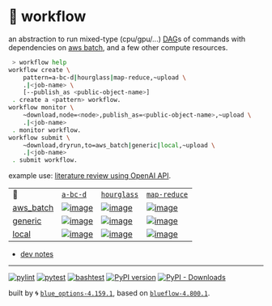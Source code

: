 # 📜 workflow

an abstraction to run mixed-type (cpu/gpu/...) [DAG](https://networkx.org/documentation/stable/reference/classes/digraph.html)s of commands with dependencies on [aws batch](https://aws.amazon.com/batch/), and a few other compute resources.

```bash
 > workflow help
workflow create \
	pattern=a-bc-d|hourglass|map-reduce,~upload \
	.|<job-name> \
	[--publish_as <public-object-name>]
 . create a <pattern> workflow.
workflow monitor \
	~download,node=<node>,publish_as=<public-object-name>,~upload \
	.|<job-name>
 . monitor workflow.
workflow submit \
	~download,dryrun,to=aws_batch|generic|local,~upload \
	.|<job-name>
 . submit workflow.
```

example use: [literature review using OpenAI API](https://github.com/kamangir/openai-commands/tree/main/openai_commands/literature_review).

|   |   |   |   |
| --- | --- | --- | --- |
| 📜 | [`a-bc-d`](./patterns/a-bc-d.dot) | [`hourglass`](./patterns/hourglass.dot) | [`map-reduce`](./patterns/map-reduce.dot) |
| [aws_batch](./runners/aws_batch.py) | [![image](https://kamangir-public.s3.ca-central-1.amazonaws.com/aws_batch-a-bc-d/workflow.gif?raw=true&random=NnMfAjb9MFEMhb33)](https://kamangir-public.s3.ca-central-1.amazonaws.com/aws_batch-a-bc-d/workflow.gif?raw=true&random=NnMfAjb9MFEMhb33) | [![image](https://kamangir-public.s3.ca-central-1.amazonaws.com/aws_batch-hourglass/workflow.gif?raw=true&random=0oJ2dVQu3rhGNvCP)](https://kamangir-public.s3.ca-central-1.amazonaws.com/aws_batch-hourglass/workflow.gif?raw=true&random=0oJ2dVQu3rhGNvCP) | [![image](https://kamangir-public.s3.ca-central-1.amazonaws.com/aws_batch-map-reduce/workflow.gif?raw=true&random=aytEj7A4mPSzXWsn)](https://kamangir-public.s3.ca-central-1.amazonaws.com/aws_batch-map-reduce/workflow.gif?raw=true&random=aytEj7A4mPSzXWsn) |
| [generic](./runners/generic.py) | [![image](https://kamangir-public.s3.ca-central-1.amazonaws.com/generic-a-bc-d/workflow.gif?raw=true&random=HaKiLrrXD9aoyRnq)](https://kamangir-public.s3.ca-central-1.amazonaws.com/generic-a-bc-d/workflow.gif?raw=true&random=HaKiLrrXD9aoyRnq) | [![image](https://kamangir-public.s3.ca-central-1.amazonaws.com/generic-hourglass/workflow.gif?raw=true&random=NQmud2VsKSaU9OpC)](https://kamangir-public.s3.ca-central-1.amazonaws.com/generic-hourglass/workflow.gif?raw=true&random=NQmud2VsKSaU9OpC) | [![image](https://kamangir-public.s3.ca-central-1.amazonaws.com/generic-map-reduce/workflow.gif?raw=true&random=AW1M7jJanssLVoxL)](https://kamangir-public.s3.ca-central-1.amazonaws.com/generic-map-reduce/workflow.gif?raw=true&random=AW1M7jJanssLVoxL) |
| [local](./runners/local.py) | [![image](https://kamangir-public.s3.ca-central-1.amazonaws.com/local-a-bc-d/workflow.gif?raw=true&random=CzFw2k3CV7gFtZpo)](https://kamangir-public.s3.ca-central-1.amazonaws.com/local-a-bc-d/workflow.gif?raw=true&random=CzFw2k3CV7gFtZpo) | [![image](https://kamangir-public.s3.ca-central-1.amazonaws.com/local-hourglass/workflow.gif?raw=true&random=LXt9PjvGCsMdHCjG)](https://kamangir-public.s3.ca-central-1.amazonaws.com/local-hourglass/workflow.gif?raw=true&random=LXt9PjvGCsMdHCjG) | [![image](https://kamangir-public.s3.ca-central-1.amazonaws.com/local-map-reduce/workflow.gif?raw=true&random=NhmdADgBnJGOS9Z7)](https://kamangir-public.s3.ca-central-1.amazonaws.com/local-map-reduce/workflow.gif?raw=true&random=NhmdADgBnJGOS9Z7) |

- [dev notes](https://arash-kamangir.medium.com/%EF%B8%8F-openai-experiments-54-e49117dc69ef)

---


[![pylint](https://github.com/kamangir/notebooks-and-scripts/actions/workflows/pylint.yml/badge.svg)](https://github.com/kamangir/notebooks-and-scripts/actions/workflows/pylint.yml) [![pytest](https://github.com/kamangir/notebooks-and-scripts/actions/workflows/pytest.yml/badge.svg)](https://github.com/kamangir/notebooks-and-scripts/actions/workflows/pytest.yml) [![bashtest](https://github.com/kamangir/notebooks-and-scripts/actions/workflows/bashtest.yml/badge.svg)](https://github.com/kamangir/notebooks-and-scripts/actions/workflows/bashtest.yml) [![PyPI version](https://img.shields.io/pypi/v/notebooks-and-scripts.svg)](https://pypi.org/project/notebooks-and-scripts/) [![PyPI - Downloads](https://img.shields.io/pypi/dd/notebooks-and-scripts)](https://pypistats.org/packages/notebooks-and-scripts)

built by 🌀 [`blue_options-4.159.1`](https://github.com/kamangir/awesome-bash-cli), based on [`blueflow-4.800.1`](https://github.com/kamangir/notebooks-and-scripts).
